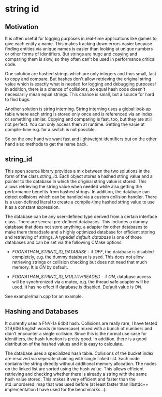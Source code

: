 string id
=========

Motivation
----------
It is often useful for logging purposes in real-time applications like games to give each entity a name. This makes tracking down errors easier because finding entities via unique names is easier than looking at unique numbers or other forms of identifiers. But strings are huge and copying and comparing them is slow, so they often can't be used in performance critical code.

One solution are hashed strings which are only integers and thus small, fast to copy and compare. But hashes don't allow retrieving the original string value which is exactly what is needed for logging and debugging purposes! In addition, there is a chance of collisions, so equal hash code doesn't necessarily mean equal strings. This chance is small, but a source for hard to find bugs.

Another solution is string interning. String interning uses a global look-up table where each string is stored only once and is referenced via an index or something similar. Copying and comparing is fast, too, but they are still not perfect: You can only access them at runtime. Getting the value at compile-time e.g. for a switch is not possible.

So on the one hand we want fast and lightweight identifiers but on the other hand also methods to get the name back. 


string_id
---------
This open source library provides a mix between the two solutions in the form of the class *string_id*. Each object stores a hashed string value and a pointer to the database in which the original string value is stored. This allows retrieving the string value when needed while also getting the performance benefits from hashed strings. In addition, the database can detect collisions which can be handled via a custom collision handler. There is a user-defined literal to create a compile-time hashed string value to use it as a constant expression.

The database can be any user-defined type derived from a certain interface class. There are several pre-defined databases. This includes a dummy database that does not store anything, a adapter for other databases to make them threadsafe and a highly optimized database for efficient storing and retrieving of strings. A typedef *default_database* is one of those databases and can be set via the following CMake options:

* *FOONATHAN_STRING_ID_DATABASE* - if *OFF*, the database is disabled completely, e.g. the dummy database is used. This does not allow retrieving strings or collision checking but does not need that much memory. It is *ON* by default.

* *FOONATHAN_STRING_ID_MULTITHREADED* - if *ON*, database access will be synchronized via a mutex, e.g. the thread safe adapter will be used. It has no effect if database is disabled. Default value is *ON*.

See example/main.cpp for an example.

Hashing and Databases
---------------------
It currently uses a FNV-1a 64bit hash. Collisions are really rare, I have tested 219,606 English words (in lowercase) mixed with a bunch of numbers and didn't encounter a single collision. Since this is the normal use case for identifiers, the hash function is pretty good. In addition, there is a good distribution of the hashed values and it is easy to calculate.

The database uses a specialized hash table. Collisions of the bucket index are resolved via seperate chaining with single linked list. Each node contains the string directly without additional memory allocation. The nodes on the linked list are sorted using the hash value. This allows efficient retrieving and checking whether there is already a string with the same hash value stored. This makes it very efficient and faster than the std::unordered_map that was used before (at least faster than libstdc++ implementation I have used for the benchmarks...).
